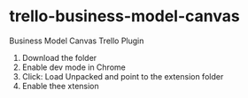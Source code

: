 # trello-business-model-canvas
Business Model Canvas Trello Plugin

1) Download the folder
2) Enable dev mode in Chrome
3) Click: Load Unpacked and point to the extension folder
4) Enable thee xtension

